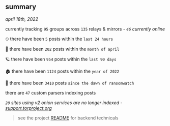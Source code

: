 
## summary
_april 18th, 2022_

currently tracking `95` groups across `135` relays & mirrors - _`46` currently online_

⏲ there have been `5` posts within the `last 24 hours`

🦈 there have been `202` posts within the `month of april`

🪐 there have been `954` posts within the `last 90 days`

🏚 there have been `1124` posts within the `year of 2022`

🦕 there have been `3410` posts `since the dawn of ransomwatch`

there are `47` custom parsers indexing posts

_`20` sites using v2 onion services are no longer indexed - [support.torproject.org](https://support.torproject.org/onionservices/v2-deprecation/)_

> see the project [README](https://github.com/thetanz/ransomwatch#ransomwatch--) for backend technicals
